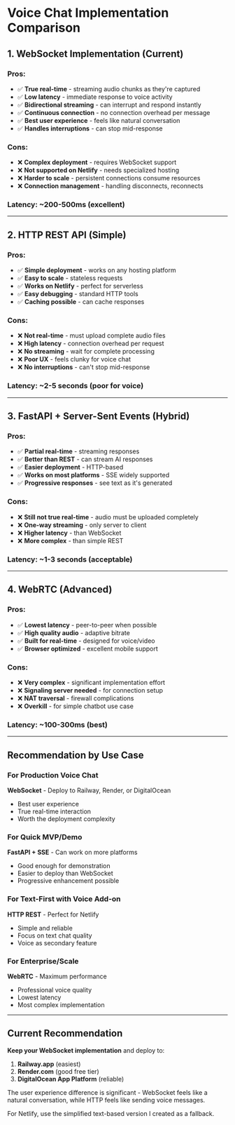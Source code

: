 # Voice Chat Implementation Comparison

## 1. WebSocket Implementation (Current)

### Pros:
- ✅ **True real-time** - streaming audio chunks as they're captured
- ✅ **Low latency** - immediate response to voice activity  
- ✅ **Bidirectional streaming** - can interrupt and respond instantly
- ✅ **Continuous connection** - no connection overhead per message
- ✅ **Best user experience** - feels like natural conversation
- ✅ **Handles interruptions** - can stop mid-response

### Cons:
- ❌ **Complex deployment** - requires WebSocket support
- ❌ **Not supported on Netlify** - needs specialized hosting
- ❌ **Harder to scale** - persistent connections consume resources
- ❌ **Connection management** - handling disconnects, reconnects

### Latency: ~200-500ms (excellent)

---

## 2. HTTP REST API (Simple)

### Pros:
- ✅ **Simple deployment** - works on any hosting platform
- ✅ **Easy to scale** - stateless requests
- ✅ **Works on Netlify** - perfect for serverless
- ✅ **Easy debugging** - standard HTTP tools
- ✅ **Caching possible** - can cache responses

### Cons:
- ❌ **Not real-time** - must upload complete audio files
- ❌ **High latency** - connection overhead per request
- ❌ **No streaming** - wait for complete processing
- ❌ **Poor UX** - feels clunky for voice chat
- ❌ **No interruptions** - can't stop mid-response

### Latency: ~2-5 seconds (poor for voice)

---

## 3. FastAPI + Server-Sent Events (Hybrid)

### Pros:
- ✅ **Partial real-time** - streaming responses
- ✅ **Better than REST** - can stream AI responses
- ✅ **Easier deployment** - HTTP-based
- ✅ **Works on most platforms** - SSE widely supported
- ✅ **Progressive responses** - see text as it's generated

### Cons:
- ❌ **Still not true real-time** - audio must be uploaded completely
- ❌ **One-way streaming** - only server to client
- ❌ **Higher latency** - than WebSocket
- ❌ **More complex** - than simple REST

### Latency: ~1-3 seconds (acceptable)

---

## 4. WebRTC (Advanced)

### Pros:
- ✅ **Lowest latency** - peer-to-peer when possible
- ✅ **High quality audio** - adaptive bitrate
- ✅ **Built for real-time** - designed for voice/video
- ✅ **Browser optimized** - excellent mobile support

### Cons:
- ❌ **Very complex** - significant implementation effort
- ❌ **Signaling server needed** - for connection setup
- ❌ **NAT traversal** - firewall complications
- ❌ **Overkill** - for simple chatbot use case

### Latency: ~100-300ms (best)

---

## Recommendation by Use Case

### **For Production Voice Chat**
**WebSocket** - Deploy to Railway, Render, or DigitalOcean
- Best user experience
- True real-time interaction
- Worth the deployment complexity

### **For Quick MVP/Demo**
**FastAPI + SSE** - Can work on more platforms
- Good enough for demonstration
- Easier to deploy than WebSocket
- Progressive enhancement possible

### **For Text-First with Voice Add-on**
**HTTP REST** - Perfect for Netlify
- Simple and reliable
- Focus on text chat quality
- Voice as secondary feature

### **For Enterprise/Scale**
**WebRTC** - Maximum performance
- Professional voice quality
- Lowest latency
- Most complex implementation

---

## Current Recommendation

**Keep your WebSocket implementation** and deploy to:
1. **Railway.app** (easiest)
2. **Render.com** (good free tier)
3. **DigitalOcean App Platform** (reliable)

The user experience difference is significant - WebSocket feels like a natural conversation, while HTTP feels like sending voice messages.

For Netlify, use the simplified text-based version I created as a fallback.